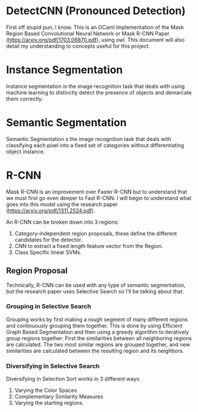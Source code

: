 # DetectCNN (Pronounced Detection)

First off stupid pun, I know. This is an OCaml Implementation of the Mask Region Based Convolutional Neural Network or Mask R-CNN Paper (https://arxiv.org/pdf/1703.06870.pdf), using owl. This document will also detail my understanding to concepts useful for this project.

# Instance Segmentation

Instance segmentation is the image recognition task that deals with using machine learning to distinctly detect the presence of objects and demarcate them correctly.

# Semantic Segmentation

Semantic Segmentation s the image recognition task that deals with classifying each pixel into a fixed set of categories without differentiating object instance.

# R-CNN

Mask R-CNN is an improvement over Faster R-CNN but to understand that we must first go even deeper to Fast R-CNN. I will begin to understand what goes into this model using the research paper (https://arxiv.org/pdf/1311.2524.pdf).

An R-CNN can be broken down into 3 regions:
1. Category-independent region proposals, these define the different candidates for the detector.
2. CNN to extract a fixed length feature vector from the Region.
3. Class Specific linear SVMs.

## Region Proposal

Technically, R-CNN can be used with any type of semantic segmentation, but the research paper uses Selective Search so I'll be talking about that.

### Grouping in Selective Search

Grouping works by first making a rough segment of many different regions and continuously grouping them together. This is done by using Efficient Graph Based Segmentation and then using a greedy algorithm to iteratively group regions together: First the similarities between all neighboring regions are calculated. The two most similar regions are grouped together, and new similarities are calculated between the resulting region and its neighbors.

### Diversifying in Selective Search

Diversifying in Selection Sort works in 3 different ways:

1.  Varying the Color Spaces
2.  Complementary Similarity Measures
3.  Varying the starting regions.
